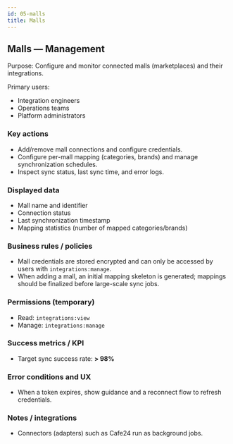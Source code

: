 ```yaml
---
id: 05-malls
title: Malls
---
```


## Malls — Management

Purpose: Configure and monitor connected malls (marketplaces) and their integrations.

Primary users:

- Integration engineers
- Operations teams
- Platform administrators

### Key actions

- Add/remove mall connections and configure credentials.
- Configure per-mall mapping (categories, brands) and manage synchronization schedules.
- Inspect sync status, last sync time, and error logs.

### Displayed data

- Mall name and identifier
- Connection status
- Last synchronization timestamp
- Mapping statistics (number of mapped categories/brands)

### Business rules / policies

- Mall credentials are stored encrypted and can only be accessed by users with `integrations:manage`.
- When adding a mall, an initial mapping skeleton is generated; mappings should be finalized before large-scale sync jobs.

### Permissions (temporary)

- Read: `integrations:view`
- Manage: `integrations:manage`

### Success metrics / KPI

- Target sync success rate: **> 98%**

### Error conditions and UX

- When a token expires, show guidance and a reconnect flow to refresh credentials.

### Notes / integrations

- Connectors (adapters) such as Cafe24 run as background jobs.
